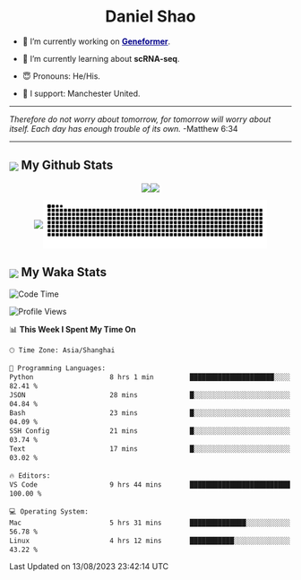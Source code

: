 

<h1 align="center">Daniel Shao</h1>

- 🐒 I’m currently working on <strong><a href="https://huggingface.co/ctheodoris/Geneformer" style="color: darkblue">Geneformer</a></strong>.

- 🥹 I’m currently learning about **scRNA-seq**.

- 😇 Pronouns: He/His.

- 🦧 I support: Manchester United.

---

<i> Therefore do not worry about tomorrow, for tomorrow will worry about itself. Each day has enough trouble of its own. </i> -Matthew 6:34

---

<h2><img src="https://emojis.slackmojis.com/emojis/images/1579216111/7550/pikachu_wave.gif?1579216111" align="center" width="28" /> My Github Stats</h2>

<p align="center"><img align="center" src = "https://github-readme-stats.vercel.app/api?username=super-dainiu&show_icons=true&count_private=true&theme=tokyonight&hide=issues&line_height=30" width="400px"><img align="center" src = "https://github-readme-streak-stats.herokuapp.com/?user=super-dainiu&theme=tokyonight" width="400px"></p>

<p align="center"><img align="center" width="400px" src="https://github-readme-stats.vercel.app/api/top-langs/?username=super-dainiu&layout=compact&theme=tokyonight&hide=html,tex,jupyter%20notebook"><img align="center" width="400px" src="https://github.com/super-dainiu/super-dainiu/blob/output/github-contribution-grid-snake.svg"></p>

<h2><img src="https://emojis.slackmojis.com/emojis/images/1579216111/7550/pikachu_wave.gif?1579216111" align="center" width="28" /> My Waka Stats</h2>

<!--START_SECTION:waka-->
![Code Time](http://img.shields.io/badge/Code%20Time-271%20hrs%2025%20mins-blue)

![Profile Views](http://img.shields.io/badge/Profile%20Views-11-blue)

📊 **This Week I Spent My Time On** 

```text
🕑︎ Time Zone: Asia/Shanghai

💬 Programming Languages: 
Python                   8 hrs 1 min         █████████████████████░░░░   82.41 % 
JSON                     28 mins             █░░░░░░░░░░░░░░░░░░░░░░░░   04.84 % 
Bash                     23 mins             █░░░░░░░░░░░░░░░░░░░░░░░░   04.09 % 
SSH Config               21 mins             █░░░░░░░░░░░░░░░░░░░░░░░░   03.74 % 
Text                     17 mins             █░░░░░░░░░░░░░░░░░░░░░░░░   03.02 % 

🔥 Editors: 
VS Code                  9 hrs 44 mins       █████████████████████████   100.00 % 

💻 Operating System: 
Mac                      5 hrs 31 mins       ██████████████░░░░░░░░░░░   56.78 % 
Linux                    4 hrs 12 mins       ███████████░░░░░░░░░░░░░░   43.22 % 
```


 Last Updated on 13/08/2023 23:42:14 UTC
<!--END_SECTION:waka-->
